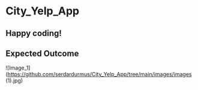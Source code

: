 # City_Yelp_App

## Happy coding!

## Expected Outcome

![Image_1](https://github.com/serdardurmus/City_Yelp_App/tree/main/images/images (1).jpg)